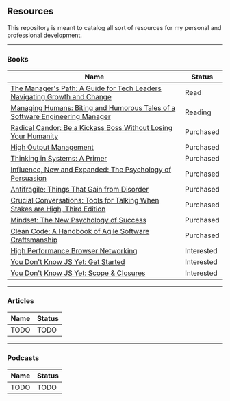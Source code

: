 ## Resources

This repository is meant to catalog all sort of resources for my personal and professional development.

---

### Books

|Name|Status|
|---|---|
|[The Manager's Path: A Guide for Tech Leaders Navigating Growth and Change](https://www.goodreads.com/book/show/33369254-the-manager-s-path?from_search=true&from_srp=true&qid=DP96Op2Hnk&rank=1)|Read|
|[Managing Humans: Biting and Humorous Tales of a Software Engineering Manager](https://www.goodreads.com/book/show/1317946.Managing_Humans?ac=1&from_search=true&qid=IrnY4ckc7E&rank=1)|Reading|
|[Radical Candor: Be a Kickass Boss Without Losing Your Humanity](https://www.goodreads.com/book/show/29939161-radical-candor?ac=1&from_search=true&qid=8dKIemNnVV&rank=1)|Purchased|
|[High Output Management](https://www.goodreads.com/book/show/324750.High_Output_Management?ac=1&from_search=true&qid=7igY6ksqfn&rank=1)|Purchased|
|[Thinking in Systems: A Primer](https://www.goodreads.com/book/show/3828902-thinking-in-systems?from_search=true&from_srp=true&qid=fbwLvrc0zP&rank=1)|Purchased|
|[Influence, New and Expanded: The Psychology of Persuasion](https://www.goodreads.com/book/show/56419468-influence-new-and-expanded?ac=1&from_search=true&qid=cDuQMVRZdd&rank=1)|Purchased|
|[Antifragile: Things That Gain from Disorder](https://www.goodreads.com/book/show/13530973-antifragile?ac=1&from_search=true&qid=BsRUk0foEm&rank=1)|Purchased|
[Crucial Conversations: Tools for Talking When Stakes are High, Third Edition](https://www.goodreads.com/book/show/59116221-crucial-conversations?from_search=true&from_srp=true&qid=oB8ToaNQdm&rank=1)|Purchased|
|[Mindset: The New Psychology of Success](https://www.goodreads.com/book/show/40745.Mindset?ac=1&from_search=true&qid=n2G4Xw1NwH&rank=1)|Purchased|
|[Clean Code: A Handbook of Agile Software Craftsmanship](https://www.goodreads.com/book/show/3735293-clean-code?ac=1&from_search=true&qid=zr7lf7lE3M&rank=1)|Purchased|
|[High Performance Browser Networking](https://www.goodreads.com/book/show/17985198-high-performance-browser-networking?ac=1&from_search=true&qid=kmBxR9x84V&rank=1)|Interested|
|[You Don't Know JS Yet: Get Started](https://www.goodreads.com/book/show/50718908-you-don-t-know-js-yet?from_search=true&from_srp=true&qid=ZgspjIKGYp&rank=1)|Interested|
|[You Don't Know JS Yet: Scope & Closures](https://www.goodreads.com/book/show/52764087-you-don-t-know-js-yet?from_search=true&from_srp=true&qid=ZgspjIKGYp&rank=3)|Interested

---

### Articles
|Name|Status|
|---|---|
|TODO|TODO|

---

### Podcasts
|Name|Status|
|---|---|
|TODO|TODO|
